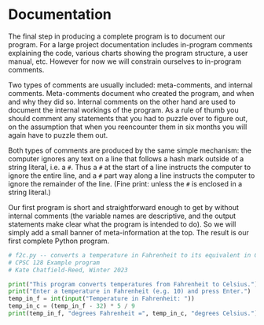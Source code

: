 # Documentation

The final step in producing a complete program is to document our
program. For a large project documentation includes in-program comments
explaining the code, various charts showing the program structure, a
user manual, etc. However for now we will constrain ourselves to
in-program comments.

Two types of comments are usually included: meta-comments, and internal
comments. Meta-comments document who created the program, and when and
why they did so. Internal comments on the other hand are used to
document the internal workings of the program. As a rule of thumb you
should comment any statements that you had to puzzle over to figure out,
on the assumption that when you reencounter them in six months you will
again have to puzzle them out.

Both types of comments are produced by the same simple mechanism: the
computer ignores any text on a line that follows a hash mark outside of
a string literal, i.e. a `#`. Thus a `#` at the start of a line
instructs the computer to ignore the entire line, and a `#` part way
along a line instructs the computer to ignore the remainder of the line.
(Fine print: unless the `#` is enclosed in a string literal.)

Our first program is short and straightforward enough to get by without
internal comments (the variable names are descriptive, and the output
statements make clear what the program is intended to do). So we will
simply add a small banner of meta-information at the top. The result is
our first complete Python program.

```python
# f2c.py -- converts a temperature in Fahrenheit to its equivalent in Celsius.
# CPSC 128 Example program
# Kate Chatfield-Reed, Winter 2023

print("This program converts temperatures from Fahrenheit to Celsius.")
print("Enter a temperature in Fahrenheit (e.g. 10) and press Enter.")
temp_in_f = int(input("Temperature in Fahrenheit: "))
temp_in_c = (temp_in_f - 32) * 5 / 9
print(temp_in_f, "degrees Fahrenheit =", temp_in_c, "degrees Celsius.")
```